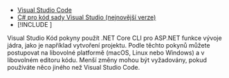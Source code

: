 * [Visual Studio Code](https://code.visualstudio.com/download)
* [C# pro kód sady Visual Studio (nejnovější verze)](https://marketplace.visualstudio.com/items?itemName=ms-dotnettools.csharp)
* [!INCLUDE [](~/includes/3.0-SDK.md)]

Visual Studio Kód pokyny použít .NET Core CLI pro ASP.NET funkce vývoje jádra, jako je například vytvoření projektu. Podle těchto pokynů můžete postupovat na libovolné platformě (macOS, Linux nebo Windows) a v libovolném editoru kódu. Menší změny mohou být vyžadovány, pokud používáte něco jiného než Visual Studio Code.
